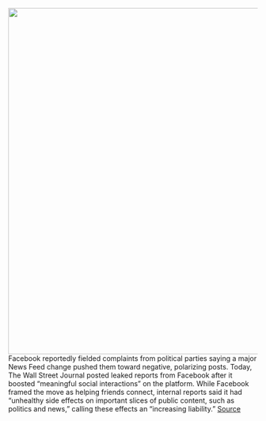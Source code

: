 <img src='https://cdn.vox-cdn.com/thumbor/-tV6PggKqKPda890ITspPE0t1xc=/0x0:2040x1360/1200x800/filters:focal(857x517:1183x843)/cdn.vox-cdn.com/uploads/chorus_image/image/69862101/akrales_180614_1777_0110.0.jpg' width='700px' /><br/>
Facebook reportedly fielded complaints from political parties saying a major News Feed change pushed them toward negative, polarizing posts. Today, The Wall Street Journal posted leaked reports from Facebook after it boosted “meaningful social interactions” on the platform. While Facebook framed the move as helping friends connect, internal reports said it had “unhealthy side effects on important slices of public content, such as politics and news,” calling these effects an “increasing liability.”
<a href='https://www.theverge.com/2021/9/15/22675472/facebook-wsj-leaks-news-feed-social-media-politics-polarization'> Source <a/>